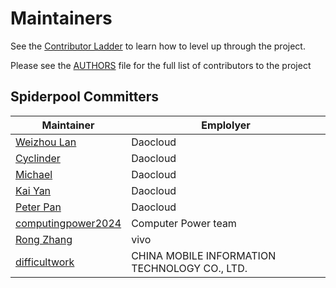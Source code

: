 # Maintainers

See the [Contributor Ladder](https://github.com/spidernet-io/community/blob/main/CONTRIBUTOR-LADDER.md) to learn how to level up through the project.

Please see the [AUTHORS](./AUTHORS) file for the full list of contributors to the project

## Spiderpool Committers

| Maintainer                                        | Emplolyer           |
|---------------------------------------------------|---------------------|
| [Weizhou Lan](https://github.com/weizhoublue)     | Daocloud            |
| [Cyclinder](https://github.com/cyclinder )        | Daocloud            |
| [Michael](https://github.com/windsonsea)          | Daocloud            |
| [Kai Yan](https://github.com/yankay)              | Daocloud            |
| [Peter Pan](https://github.com/panpan0000)        | Daocloud            |
| [computingpower2024](617239166@qq.com)            | Computer Power team |
| [Rong Zhang](https://github.com/riverzhang)       | vivo                |
| [difficultwork](https://github.com/difficultwork) | CHINA MOBILE INFORMATION TECHNOLOGY CO., LTD. |
